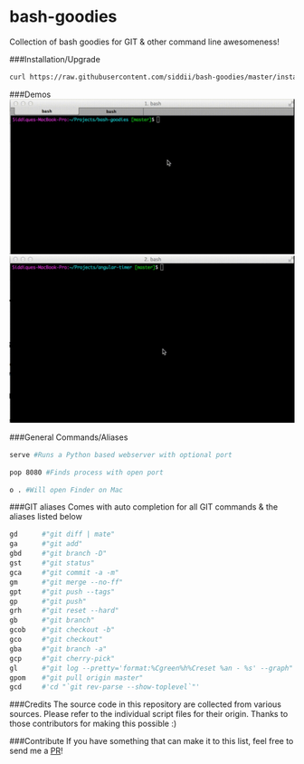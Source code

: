 bash-goodies
=====
Collection of bash goodies for GIT & other command line awesomeness!

###Installation/Upgrade
```bash
curl https://raw.githubusercontent.com/siddii/bash-goodies/master/install.sh | sh
```

###Demos
![General Goodies Demo](GeneralGoodies.gif "General Goodies Demo")
![GIT Goodies Demo](GITGoodies.gif "GIT Goodies Demo")

###General Commands/Aliases
```bash
serve #Runs a Python based webserver with optional port
```

```bash
pop 8080 #Finds process with open port
```

```bash
o . #Will open Finder on Mac
```

###GIT aliases
Comes with auto completion for all GIT commands & the aliases listed below
```bash
gd      #"git diff | mate"
ga      #"git add"
gbd     #"git branch -D"
gst     #"git status"
gca     #"git commit -a -m"
gm      #"git merge --no-ff"
gpt     #"git push --tags"
gp      #"git push"
grh     #"git reset --hard"
gb      #"git branch"
gcob    #"git checkout -b"
gco     #"git checkout"
gba     #"git branch -a"
gcp     #"git cherry-pick"
gl      #"git log --pretty='format:%Cgreen%h%Creset %an - %s' --graph"
gpom    #"git pull origin master"
gcd     #'cd "`git rev-parse --show-toplevel`"'
```

###Credits
The source code in this repository are collected from various sources.
Please refer to the individual script files for their origin. Thanks to those contributors for making this possible :)

###Contribute
If you have something that can make it to this list, feel free to send me a [PR](https://github.com/siddii/bash-goodies/pulls)!
